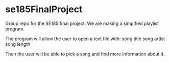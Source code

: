 # se185FinalProject

Group repo for the SE185 final project.
We are making a simplfied playlist program.

The program will allow the user to open a text file with:
song title
song artist
song length

Then the user will be able to pick a song and find more information about it.
